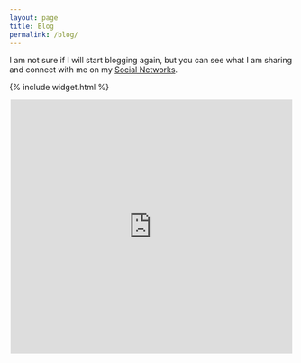 ```yaml
---
layout: page
title: Blog
permalink: /blog/
---
```


I am not sure if I will start blogging again, but you can see what I am sharing and connect with me on my <a href="{{ site.baseurl }}/dna">Social Networks</a>.

{% include widget.html %}

<center><iframe width="500" height="450" scrolling="no" frameborder="no" src="https://w.soundcloud.com/player/?url=https%3A//api.soundcloud.com/playlists/217177636&amp;color=ff5500&amp;auto_play=false&amp;hide_related=false&amp;show_comments=true&amp;show_user=true&amp;show_reposts=false"></iframe></center>